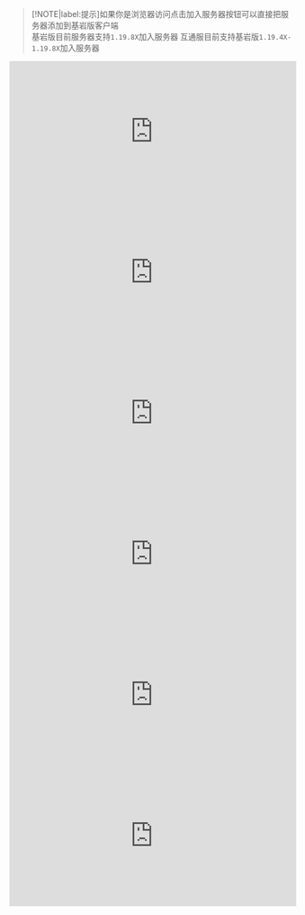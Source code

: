 > [!NOTE|label:提示]如果你是浏览器访问点击加入服务器按钮可以直接把服务器添加到基岩版客户端  
> 基岩版目前服务器支持`1.19.8X`加入服务器
> 互通服目前支持基岩版`1.19.4X-1.19.8X`加入服务器

<iframe frameborder="no" border="0" marginwidth="0" marginheight="0" width="510px" height="250px" scrolling=no src="http://play.hmmc.top:2222/iframe.html?ip=play.hmmc.top&port=19132&dark=false&join_open=true"></iframe>

<iframe frameborder="no" border="0" marginwidth="0" marginheight="0" width="510px" height="250px" scrolling=no src="http://play.hmmc.top:2222/iframe.html?ip=play.hmmc.top&port=19133&dark=false&join_open=true"></iframe>

<iframe frameborder="no" border="0" marginwidth="0" marginheight="0" width="510px" height="250px" scrolling=no src="http://play.hmmc.top:2222/iframe.html?ip=play.hmmc.top&port=19134&dark=false&join_open=true"></iframe>

<iframe frameborder="no" border="0" marginwidth="0" marginheight="0" width="510px" height="250px" scrolling=no src="http://play.hmmc.top:2222/iframe.html?ip=play.hmmc.top&port=54056&dark=false&join_open=true"></iframe>

<iframe frameborder="no" border="0" marginwidth="0" marginheight="0" width="510px" height="250px" scrolling=no src="http://play.hmmc.top:2222/iframe.html?ip=play.hmmc.top&port=25565&dark=false&join_open=true"></iframe>

<iframe frameborder="no" border="0" marginwidth="0" marginheight="0" width="510px" height="250px" scrolling=no src="http://play.hmmc.top:2222/iframe.html?ip=play.hmmc.top&port=25566&dark=false&join_open=true"></iframe>